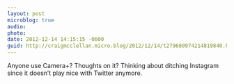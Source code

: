 ```yaml
---
layout: post
microblog: true
audio: 
photo: 
date: 2012-12-14 14:15:15 -0600
guid: http://craigmcclellan.micro.blog/2012/12/14/t279680974214819840.html
---
```

Anyone use Camera+? Thoughts on it? Thinking about ditching Instagram since it doesn’t play nice with Twitter anymore.
